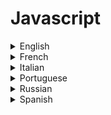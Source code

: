 # Javascript 

<details>
  <summary>English</summary>
  
  ### Materials
- [Codecademy](https://www.codecademy.com/learn/learn-javascript)
- [Learn-JS](https://www.learn-js.org/)
- [Developer Mozilla](https://developer.mozilla.org/en-US/docs/Learn/JavaScript)
- [A re-introduction to Javascript](https://developer.mozilla.org/en-US/docs/Web/JavaScript/A_re-introduction_to_JavaScript)
- [JavaScript Visualized: the JavaScript Engine](https://dev.to/lydiahallie/javascript-visualized-the-javascript-engine-4cdf)
- [W3Schools](https://www.w3schools.com/js/)
- [Modern Javascript](https://javascript.info/)
- [Human JavaScript](https://read.humanjavascript.com/)
- [Introduction to Javascript](https://scrimba.com/g/gintrotojavascript)
- [Javascript is Sexy](https://javascriptissexy.com/)
- [Codementor](https://www.codementor.io/community/topic/javascript)
- [JS Complete](https://jscomplete.com/)
- [Edx Javascript](https://www.edx.org/learn/javascript)
- [Learn X in Y minutes](https://learnxinyminutes.com/docs/javascript/)
- [Reddit Javascript](https://www.reddit.com/r/learnjavascript/)
- [Flaviocopes Blog](https://flaviocopes.com/javascript/)
- [Sitepoint](https://www.sitepoint.com/learn/javascript/)
- [Javascript in 14min](https://jgthms.com/javascript-in-14-minutes/)
- [Learn Enough to be Dangerous](https://www.learnenough.com/javascript-tutorial)
- [Rising Stack](https://blog.risingstack.com/learn-javascript-for-free/)
- [Solo Learn](https://www.sololearn.com/Course/JavaScript/)
- [Tania Rascia Blog](https://www.taniarascia.com/)
- [Front-end Masters](https://frontendmasters.com/books/front-end-handbook/2018/learning/javascript.html)
- [Javascript Enlightenment](http://www.javascriptenlightenment.com/JavaScript_Enlightenment.pdf)
- [JavaScript: The World's Most Misunderstood Programming Language](https://crockford.com/javascript/javascript.html)
- [So you think you know JavaScript?](https://www.amanexplains.com/so-you-think-you-know-JavaScript/)
- [The JavaScript Runtime Environment](http://dolszewski.com/javascript/javascript-runtime-environment/)
- [Eloquent Javascript](https://eloquentjavascript.net/)
- [Bitdegree](https://www.bitdegree.org/learn/javascript-basics/)
- [Learn Javascript](https://gitbookio.gitbooks.io/javascript/)
- [Academind](https://www.academind.com/learn/javascript/)
- [Full Stack Academy](https://www.fullstackacademy.com/blog/learn-javascript-for-free-11-online-tutorials-resources)
- [Javascript Source](https://javascriptsource.com/)
- [JavaScript Fetch API](https://www.javascripttutorial.net/javascript-fetch-api/)
- [HTML Dog](http://www.htmldog.com/guides/javascript/)
- [Node Beginner](https://www.nodebeginner.org/)
- [JS The Right Way](http://jstherightway.org/)
- [Sabe.io](https://sabe.io/classes/javascript)
- [Js for cats](http://jsforcats.com/)
- [Awesome Javascript](https://github.com/sorrycc/awesome-javascript)
- [HTML](https://html.com/javascript/)
- [Nodejs Learning](https://github.com/sergtitov/NodeJS-Learning)
- [Freecodecamp](https://learn.freecodecamp.org/)
- [Guru99](https://www.guru99.com/node-js-tutorial.html)
- [30 Seconds of JS](https://www.30secondsofcode.org/js/p/1/)
- [Traversy Media](https://www.youtube.com/watch?v=vEROU2XtPR8&amp;list=PLillGF-RfqbbnEGy3ROiLWk7JMCuSyQtX)
- [Mosh](https://www.youtube.com/watch?v=W6NZfCO5SIk&amp;list=PLTjRvDozrdlxEIuOBZkMAK5uiqp8rHUax)
- [The Net Ninja](https://www.youtube.com/watch?v=qoSksQ4s_hg&amp;list=PL4cUxeGkcC9i9Ae2D9Ee1RvylH38dKuET)
- [MMTuts](https://www.youtube.com/watch?v=ItYye9h_RXg&amp;list=PL0eyrZgxdwhxNGMWROnaY35NLyEjTqcgB)
- [Hitesh](https://www.youtube.com/watch?v=dlfrWbYk1v0&amp;list=PLRAV69dS1uWTSu9cVg8jjXW8jndOYYJPP)
- [The New Boston](https://www.youtube.com/watch?v=-u-j7uqU7sI&amp;list=PL6gx4Cwl9DGBMdkKFn3HasZnnAqVjzHn_)
- [Code! Programming with p5.js](https://www.youtube.com/playlist?list=PLRqwX-V7Uu6Zy51Q-x9tMWIv9cueOFTFA)
- [Tutorialspoint](https://www.tutorialspoint.com/javascript/index.htm)
- [JavaScript for Beginners](https://www.youtube.com/playlist?list=PLzMcBGfZo4-njtc5xy3qli4cN2zlKsoxd)
- [JavaScript Crash Course](https://www.youtube.com/watch?v=hdI2bqOjy3c)
- [ES6 Javascript Tutorial For Beginners](https://www.youtube.com/watch?v=WZQc7RUAg18)
- [Learn Javascript in just 5 Minutes](https://www.youtube.com/watch?v=c-I5S_zTwAc)
- [That Weird JavaScript Course](https://www.youtube.com/playlist?list=PL0vfts4VzfNixzfaQWwDUg3W5TRbE7CyI)
- [JavaScript Algorithms Course - Basics, Time Complexity (Big O) & More](https://www.youtube.com/watch?v=JgWm6sQwS_I)
- [JavaScript Data Structures: Getting Started](https://www.youtube.com/watch?v=41GSinwoMYA)
- [Asynchronous JavaScript](https://www.youtube.com/watch?v=ZcQyJ-gxke0&list=PL4cUxeGkcC9jx2TTZk3IGWKSbtugYdrlu&ab_channel=TheNetNinja)
- [The Nature of Code 2](https://www.youtube.com/playlist?list=PLRqwX-V7Uu6ZV4yEcW3uDwOgGXKUUsPOM)
</details>

<details>
  <summary>French</summary>
  
  ### Materials
- [Cours Javascript](https://www.cours-gratuit.com/cours-javascript/)
- [WikiBooks](https://fr.wikibooks.org/wiki/Programmation_JavaScript/Introduction)
- [Cril.univ](http://www.cril.univ-artois.fr/~paris/cours/javascript/slidesJavascriptFr.pdf)
- [Perso.liris](https://perso.liris.cnrs.fr/pchampin/2017/progweb-python/cours/cm4.html)
- [Pierre Giraud](https://www.pierre-giraud.com/javascript/cours-complet/javascript-presentation.php)
- [Buzut](https://buzut.fr/programmation-fonctionnelle-en-javascript/)
- [Vive-les](http://www.vive-les-maths.net/site/cours/PythonJavascript.pdf)
- [Gchagnon](http://www.gchagnon.fr/cours/dhtml/)
- [HTML et Javascript](https://hal.archives-ouvertes.fr/file/index/docid/1356/filename/HTML-JS.pdf)
</details>

<details>
  <summary>Italian</summary>
  
  ### Materials
- [Html.it](https://www.html.it/guide/guida-javascript-di-base/)
- [Grimaldi](https://www.grimaldi.napoli.it/pdf/manuale_unite_224_2_html_1000213680.pdf)
- [DispensaJS](http://www.di.unipi.it/~occhiuto/DispensaJS.pdf)
- [Javascript Programmazione](http://wwwcdf.pd.infn.it/AppuntiLinux/javascript_esempi_di_programmazione.htm)
</details>

<details>
  <summary>Portuguese</summary>
  
  ### Materials
- [Devmedia](https://www.devmedia.com.br/guia/javascript/34372)
- [Criarweb](http://www.criarweb.com/manual/javascript/)
- [Tableless](http://tableless.github.io/iniciantes/manual/js/)
- [Hostinger](https://www.hostinger.com.br/tutoriais/o-que-e-javascript/)
- [Tiexpert](http://www.tiexpert.net/programacao/web/javascript/index.php)
- [Caelum](https://www.caelum.com.br/download/caelum-html-css-javascript.pdf)
- [IFSC](http://docente.ifsc.edu.br/vilson.junior/pi/04_Introducao_JavaScript.pdf)
- [Marcosoares](http://www.marcosoares.com/aia/11/javascript/javascript_1.pdf)
- [Profsalu](https://profsalu.files.wordpress.com/2014/11/k19-k02-desenvolvimento-web-com-html-css-e-javascript.pdf)
- [Argonavis](http://www.argonavis.com.br/cursos/web/w600/JavaScript_1ed_4v.pdf)
</details>

<details>
  <summary>Russian</summary>
  
  ### Materials
- [Metanit](https://metanit.com/web/javascript/)
- [HTMLWeb](https://htmlweb.ru/java/js.php)
- [Kharchuk](http://kharchuk.ru/JavaScript.pdf)
- [Habr](https://habr.com/hub/javascript/)
- [Wm-school](http://wm-school.ru/js/)
- [Ep-z](http://ep-z.ru/stroitelstvo/sayt/javascript)
- [Labs](http://labs.org.ru/javascript-1/)
- [Professorweb](https://professorweb.ru/my/javascript/js_theory/level1/javascript_index.php)
</details>

<details>
  <summary>Spanish</summary>
  
  ### Materials
- [Tutoriales Programacionya](https://tutorialesprogramacionya.com/javascriptya/)
- [Lenguajejs](https://lenguajejs.com/)
- [Libros Web](https://librosweb.es/libro/javascript/capitulo_1.html)
- [Lenguajes de Programacion](https://lenguajesdeprogramacion.net/javascript/)
- [Anerbarrena](https://www.anerbarrena.com/programacion/javascript-js/)
- [Desarolloweb](https://desarrolloweb.com/manuales/manual-javascript.html)
- [Maestros del Web](http://www.maestrosdelweb.com/que-es-javascript/)
- [Elabismodenull](https://elabismodenull.wordpress.com/2016/11/04/programacion-funcional-en-javascript-las-funciones/)
</details>
